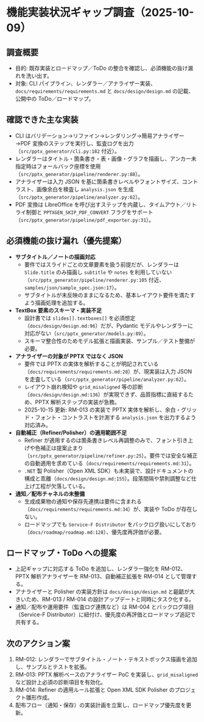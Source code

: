 # 機能実装状況ギャップ調査（2025-10-09）

## 調査概要
- 目的: 既存実装とロードマップ／ToDo の整合を確認し、必須機能の抜け漏れを洗い出す。
- 対象: CLI パイプライン、レンダラー／アナライザー実装、`docs/requirements/requirements.md` と `docs/design/design.md` の記載、公開中の ToDo／ロードマップ。

## 確認できた主な実装
- CLI はバリデーション→リファイン→レンダリング→簡易アナライザー→PDF 変換のステップを実行し、監査ログを出力（`src/pptx_generator/cli.py:182` 付近）。
- レンダラーはタイトル・箇条書き・表・画像・グラフを描画し、アンカー未指定時はフォールバック座標を使用（`src/pptx_generator/pipeline/renderer.py:88`）。
- アナライザーは入力 JSON を基に箇条書きレベルやフォントサイズ、コントラスト、画像余白を検査し `analysis.json` を生成（`src/pptx_generator/pipeline/analyzer.py:62`）。
- PDF 変換は LibreOffice を呼び出すステップを内蔵し、タイムアウト／リトライ制御と `PPTXGEN_SKIP_PDF_CONVERT` フラグをサポート（`src/pptx_generator/pipeline/pdf_exporter.py:31`）。

## 必須機能の抜け漏れ（優先提案）
- **サブタイトル／ノートの描画対応**
  - 要件ではスライドごとの文章要素を扱う前提だが、レンダラーは `Slide.title` のみ描画し `subtitle` や `notes` を利用していない（`src/pptx_generator/pipeline/renderer.py:105` 付近、`samples/json/sample_spec.json:17`）。
  - サブタイトルが未反映のままになるため、基本レイアウト要件を満たすよう描画処理を追加する。
- **TextBox 要素のスキーマ・実装不足**
  - 設計書では `slides[].textboxes[]` を必須想定（`docs/design/design.md:96`）だが、Pydantic モデルやレンダラーに対応がない（`src/pptx_generator/models.py:89`）。
  - スキーマ整合性のためモデル拡張と描画実装、サンプル／テスト整備が必要。
- **アナライザーの対象が PPTX ではなく JSON**
  - 要件では PPTX の実体を解析することが明記されている（`docs/requirements/requirements.md:28`）が、現実装は入力 JSON を走査している（`src/pptx_generator/pipeline/analyzer.py:62`）。
  - レイアウト崩れ検知や `grid_misaligned` 等の診断（`docs/design/design.md:136`）が実現できず、品質指標に直結するため、PPTX 解析ステップの実装が急務。
  - 2025-10-15 更新: RM-013 の実装で PPTX 実体を解析し、余白・グリッド・フォント・コントラストを計測する `analysis.json` を出力するよう対応済み。
- **自動補正（Refiner/Polisher）の適用範囲不足**
  - Refiner が適用するのは箇条書きレベル再調整のみで、フォント引き上げや色補正は提案止まり（`src/pptx_generator/pipeline/refiner.py:25`）。要件では安全な補正の自動適用を求めている（`docs/requirements/requirements.md:31`）。
  - `.NET` 製 Polisher（Open XML SDK）も未実装で、設計ドキュメントの構成と乖離（`docs/design/design.md:155`）。段落間隔や禁則調整など仕上げ工程が欠落している。
- **通知／配布チャネルの未整備**
  - 生成成果物の通知や保存先連携は要件に含まれる（`docs/requirements/requirements.md:34`）が、実装や ToDo が存在しない。
  - ロードマップでも `Service-F Distributor` をバックログ扱いにしており（`docs/roadmap/roadmap.md:128`）、優先度再評価が必要。

## ロードマップ・ToDo への提案
- 上記ギャップに対応する ToDo を追加し、レンダラー強化を RM-012、PPTX 解析アナライザーを RM-013、自動補正拡張を RM-014 として管理する。
- アナライザーと Polisher の実装方針は `docs/design/design.md` と齟齬が大きいため、RM-013 / RM-014 の設計アップデートと同時にタスク化する。
- 通知／配布や運用要件（監査ログ連携など）は RM-004 とバックログ項目（Service-F Distributor）に紐付け、優先度の再評価とロードマップ追記で共有する。

## 次のアクション案
1. RM-012: レンダラーでサブタイトル・ノート・テキストボックス描画を追加し、サンプルとテストを拡張。
2. RM-013: PPTX 解析ベースのアナライザー PoC を実装し、`grid_misaligned` など設計上必須の診断項目を有効化。
3. RM-014: Refiner の適用ルール拡張と Open XML SDK Polisher のプロジェクト雛形作成。
4. 配布フロー（通知・保存）の実装計画を立案し、ロードマップ優先度を更新。
